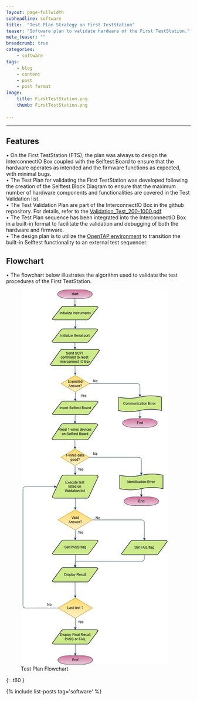 ```yaml
---
layout: page-fullwidth
subheadline: software
title:  "Test Plan Strategy on First TestStation"
teaser: "Software plan to validate hardware of the First TestStation."
meta_teaser: ""
breadcrumb: true
categories:
    - software
tags:
    - blog
    - content
    - post
    - post format
image:
    title: FirstTestStation.png
    thumb: FirstTestStation.png

---
```


---
## Features

•   On the First TestStation (FTS), the plan was always to design the InterconnectIO Box coupled with the Selftest Board to ensure that the hardware operates as intended and the firmware functions as expected, with minimal bugs.<br>
•   The Test Plan for validating the First TestStation was developed following the creation of the Selftest Block Diagram to ensure that the maximum number of hardware components and functionalities are covered in the Test Validation list.<br>
•	The Test Validation Plan are part of the InterconnectIO Box in the github repository.  For details, refer to the <a href= "https://github.com/FirstTestStation/First_TestStation/pdf/Validation_Test_200-1000.pdf">Validation_Test_200-1000.pdf</a><br>
•   The Test Plan sequence has been integrated into the InterconnectIO Box in a built-in format to facilitate the validation and debugging of both the hardware and firmware. <br>
•   The design plan is to utilize the <a href= "https://opentap.io/">OpenTAP environment</a> to transition the built-in Selftest functionality to an external test sequencer.<br>

## Flowchart

•	The flowchart below illustrates the algorithm used to validate the test procedures of the First TestStation.<br>

<figure>
  <img src="../../images/Selftest_flowchart.jpg" alt="Test Plan Flowchart">
  <figcaption>Test Plan Flowchart</figcaption>
</figure>

{: .t60 }

{% include list-posts tag='software' %}
